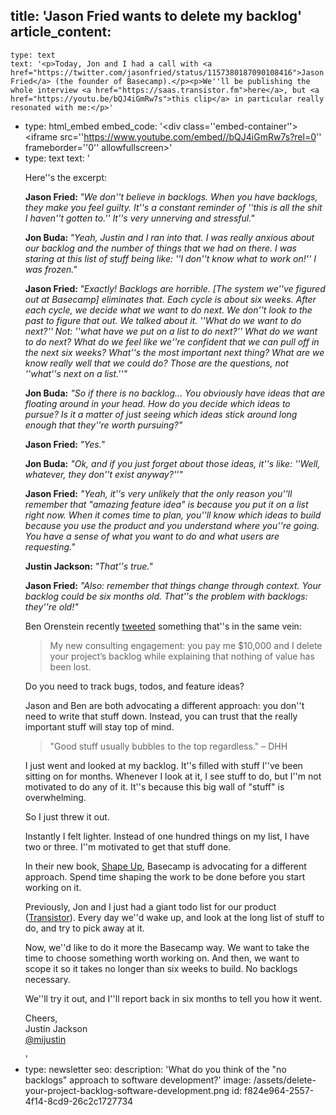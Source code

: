 title: 'Jason Fried wants to delete my backlog'
article_content:
  -
    type: text
    text: '<p>Today, Jon and I had a call with <a href="https://twitter.com/jasonfried/status/1157380187090108416">Jason Fried</a> (the founder of Basecamp).</p><p>We''ll be publishing the whole interview <a href="https://saas.transistor.fm">here</a>, but <a href="https://youtu.be/bQJ4iGmRw7s">this clip</a> in particular really resonated with me:</p>'
  -
    type: html_embed
    embed_code: '<style>.embed-container { position: relative; padding-bottom: 56.25%; height: 0; overflow: hidden; max-width: 100%; -webkit-filter: grayscale(100%); filter: grayscale(100%); } .embed-container iframe, .embed-container object, .embed-container embed { position: absolute; top: 0; left: 0; width: 100%; height: 100%; }</style><div class=''embed-container''><iframe src=''https://www.youtube.com/embed//bQJ4iGmRw7s?rel=0'' frameborder=''0'' allowfullscreen></iframe></div>'
  -
    type: text
    text: '<p>Here''s the excerpt:</p><p><strong>Jason Fried: </strong><em>"We don''t believe in backlogs. When you have backlogs, they make you feel guilty. It''s a constant reminder of ''this is all the shit I haven''t gotten to.'' It''s very unnerving and stressful."</em></p><p><strong>Jon Buda: </strong><em>"Yeah, Justin and I ran into that. I was really anxious about our backlog and the number of things that we had on there. I was staring at this list of stuff being like: ''I don''t know what to work on!'' I was frozen."</em></p><p><strong>Jason Fried: </strong><em>"Exactly! Backlogs are horrible. [The system we''ve figured out at Basecamp] eliminates that. Each cycle is about six weeks. After each cycle, we decide what we want to do next. We don''t look to the past to figure that out. We talked about it. ''What do we want to do next?'' Not: ''what have we put on a list to do next?'' What do we want to do next? What do we feel like we''re confident that we can pull off in the next six weeks? What''s the most important next thing? What are we know really well that we could do? Those are the questions, not ''what''s next on a list.''"</em></p><p><strong>Jon Buda:</strong> <em>"So if there is no backlog... You obviously have ideas that are floating around in your head. How do you decide which ideas to pursue? Is it a matter of just seeing which ideas stick around long enough that they''re worth pursuing?"</em></p><p><strong>Jason Fried: </strong><em>"Yes."</em></p><p><strong>Jon Buda:</strong> <em>"Ok, and if you just forget about those ideas, it''s like: ''Well, whatever, they don''t exist anyway?''"</em></p><p><strong>Jason Fried:</strong> <em>"Yeah, it''s very unlikely that the only reason you''ll remember that "amazing feature idea" is because you put it on a list right now. When it comes time to plan, you''ll know which ideas to build because you use the product and you understand where you''re going. You have a sense of what you want to do and what users are requesting."</em></p><p><strong>Justin Jackson: </strong><em>"That''s true."</em></p><p><strong>Jason Fried:</strong> <em>"Also: remember that things change through context. Your backlog could be six months old. That''s the problem with backlogs: they''re old!"</em></p><p>Ben Orenstein recently <a href="https://twitter.com/r00k/status/1147903699513204736">tweeted</a> something that''s in the same vein:</p><blockquote><p>My new consulting engagement: you pay me $10,000 and I delete your project’s backlog while explaining that nothing of value has been lost.</p></blockquote><p>Do you need to track bugs, todos, and feature ideas?</p><p>Jason and Ben are both advocating a different approach: you don''t need to write that stuff down. Instead, you can trust that the really important stuff will stay top of mind.</p><blockquote><p>"Good stuff usually bubbles to the top regardless." – DHH</p></blockquote><p>I just went and looked at my backlog. It''s filled with stuff I''ve been sitting on for months. Whenever I look at it, I see stuff to do, but I''m not motivated to do any of it. It''s because this big wall of "stuff" is overwhelming.</p><p>So I just threw it out.</p><p>Instantly I felt lighter. Instead of one hundred things on my list, I have two or three. I''m motivated to get that stuff done.</p><p>In their new book, <a href="https://basecamp.com/shapeup">Shape Up</a>, Basecamp is advocating for a different approach. Spend time shaping the work to be done before you start working on it.&nbsp;</p><p>Previously, Jon and I just had a giant todo list for our product (<a href="https://transistor.fm/?via=justin">Transistor</a>). Every day we''d wake up, and look at the long list of stuff to do, and try to pick away at it.</p><p>Now, we''d like to do it more the Basecamp way. We want to take the time to choose something worth working on. And then, we want to scope it so it takes no longer than six weeks to build. No backlogs necessary.</p><p>We''ll try it out, and I''ll report back in six months to tell you how it went.</p><p>Cheers,<br>Justin Jackson<br><a href="https://twitter.com/mijustin">@mijustin</a></p>'
  -
    type: newsletter
seo:
  description: 'What do you think of the "no backlogs" approach to software development?'
  image: /assets/delete-your-project-backlog-software-development.png
id: f824e964-2557-4f14-8cd9-26c2c1727734
